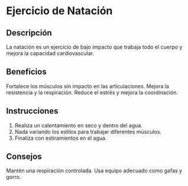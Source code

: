 # Ejercicio de Natación

## Descripción
La natación es un ejercicio de bajo impacto que trabaja todo el cuerpo y mejora la capacidad cardiovascular.

## Beneficios
Fortalece los músculos sin impacto en las articulaciones.
Mejora la resistencia y la respiración.
Reduce el estrés y mejora la coordinación.

## Instrucciones
1. Realiza un calentamiento en seco y dentro del agua.
2. Nada variando los estilos para trabajar diferentes músculos.
3. Finaliza con estiramientos en el agua.

## Consejos
Mantén una respiración controlada.
Usa equipo adecuado como gafas y gorro.